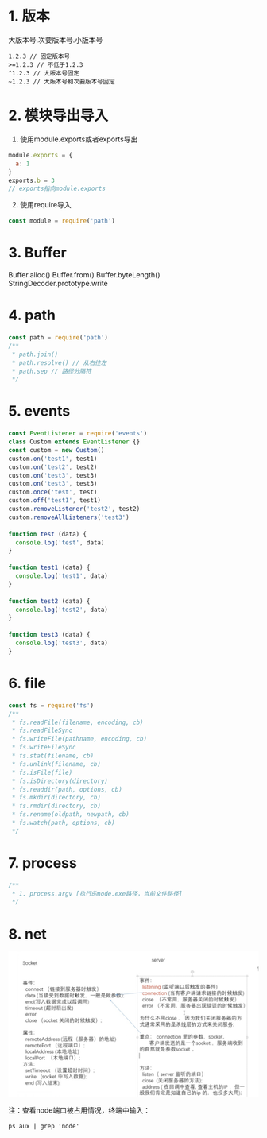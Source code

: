 # 1. 版本
大版本号.次要版本号.小版本号
```
1.2.3 // 固定版本号
>=1.2.3 // 不低于1.2.3
^1.2.3 // 大版本号固定
~1.2.3 // 大版本号和次要版本号固定
```

# 2. 模块导出导入
1. 使用module.exports或者exports导出
```js
module.exports = {
  a: 1
}
exports.b = 3
// exports指向module.exports
```
2. 使用require导入
```js
const module = require('path')
```

# 3. Buffer
Buffer.alloc()
Buffer.from()
Buffer.byteLength()
StringDecoder.prototype.write

# 4. path
```js
const path = require('path')
/**
 * path.join()
 * path.resolve() // 从右往左
 * path.sep // 路径分隔符
 */
```

# 5. events
```js
const EventListener = require('events')
class Custom extends EventListener {}
const custom = new Custom()
custom.on('test1', test1)
custom.on('test2', test2)
custom.on('test3', test3)
custom.on('test3', test3)
custom.once('test', test)
custom.off('test1', test1)
custom.removeListener('test2', test2)
custom.removeAllListeners('test3')

function test (data) {
  console.log('test', data)
}

function test1 (data) {
  console.log('test1', data)
}

function test2 (data) {
  console.log('test2', data)
}

function test3 (data) {
  console.log('test3', data)
}
```

# 6. file
```js
const fs = require('fs')
/**
 * fs.readFile(filename, encoding, cb)
 * fs.readFileSync
 * fs.writeFile(pathname, encoding, cb)
 * fs.writeFileSync
 * fs.stat(filename, cb)
 * fs.unlink(filename, cb)
 * fs.isFile(file)
 * fs.isDirectory(directory)
 * fs.readdir(path, options, cb)
 * fs.mkdir(directory, cb)
 * fs.rmdir(directory, cb)
 * fs.rename(oldpath, newpath, cb)
 * fs.watch(path, options, cb)
 */
```

# 7. process
```js
/**
 * 1. process.argv [执行的node.exe路径，当前文件路径]
 */
```

# 8. net
![](img/net.png)

注：查看node端口被占用情况，终端中输入：
```
ps aux | grep 'node'
```

